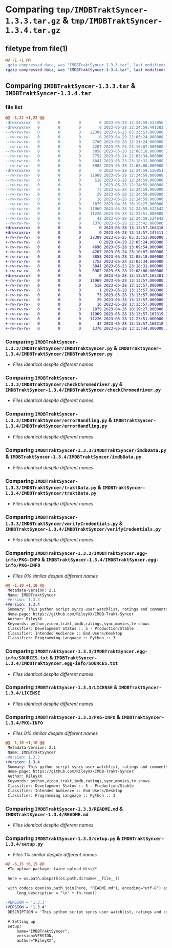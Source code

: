 # Comparing `tmp/IMDBTraktSyncer-1.3.3.tar.gz` & `tmp/IMDBTraktSyncer-1.3.4.tar.gz`

## filetype from file(1)

```diff
@@ -1 +1 @@
-gzip compressed data, was "IMDBTraktSyncer-1.3.3.tar", last modified: Sun May 28 12:24:59 2023, max compression
+gzip compressed data, was "IMDBTraktSyncer-1.3.4.tar", last modified: Sun May 28 13:13:57 2023, max compression
```

## Comparing `IMDBTraktSyncer-1.3.3.tar` & `IMDBTraktSyncer-1.3.4.tar`

### file list

```diff
@@ -1,22 +1,22 @@
-drwxrwxrwx   0        0        0        0 2023-05-28 12:24:59.523856 IMDBTraktSyncer-1.3.3/
-drwxrwxrwx   0        0        0        0 2023-05-28 12:24:59.491582 IMDBTraktSyncer-1.3.3/IMDBTraktSyncer/
--rw-rw-rw-   0        0        0    22309 2023-05-25 05:33:53.000000 IMDBTraktSyncer-1.3.3/IMDBTraktSyncer/IMDBTraktSyncer.py
--rw-rw-rw-   0        0        0        0 2023-04-29 22:05:24.000000 IMDBTraktSyncer-1.3.3/IMDBTraktSyncer/__init__.py
--rw-rw-rw-   0        0        0     3706 2023-05-28 12:21:24.000000 IMDBTraktSyncer-1.3.3/IMDBTraktSyncer/authTrakt.py
--rw-rw-rw-   0        0        0     4207 2023-05-24 23:10:07.000000 IMDBTraktSyncer-1.3.3/IMDBTraktSyncer/checkChromedriver.py
--rw-rw-rw-   0        0        0     3858 2023-05-28 12:08:18.000000 IMDBTraktSyncer-1.3.3/IMDBTraktSyncer/errorHandling.py
--rw-rw-rw-   0        0        0     7752 2023-05-24 22:03:34.000000 IMDBTraktSyncer-1.3.3/IMDBTraktSyncer/imdbData.py
--rw-rw-rw-   0        0        0     5841 2023-05-23 23:18:31.000000 IMDBTraktSyncer-1.3.3/IMDBTraktSyncer/traktData.py
--rw-rw-rw-   0        0        0     6982 2023-05-28 12:08:00.000000 IMDBTraktSyncer-1.3.3/IMDBTraktSyncer/verifyCredentials.py
-drwxrwxrwx   0        0        0        0 2023-05-28 12:24:59.520851 IMDBTraktSyncer-1.3.3/IMDBTraktSyncer.egg-info/
--rw-rw-rw-   0        0        0    11969 2023-05-28 12:24:59.000000 IMDBTraktSyncer-1.3.3/IMDBTraktSyncer.egg-info/PKG-INFO
--rw-rw-rw-   0        0        0      518 2023-05-28 12:24:59.000000 IMDBTraktSyncer-1.3.3/IMDBTraktSyncer.egg-info/SOURCES.txt
--rw-rw-rw-   0        0        0        1 2023-05-28 12:24:59.000000 IMDBTraktSyncer-1.3.3/IMDBTraktSyncer.egg-info/dependency_links.txt
--rw-rw-rw-   0        0        0       73 2023-05-28 12:24:59.000000 IMDBTraktSyncer-1.3.3/IMDBTraktSyncer.egg-info/entry_points.txt
--rw-rw-rw-   0        0        0       29 2023-05-28 12:24:59.000000 IMDBTraktSyncer-1.3.3/IMDBTraktSyncer.egg-info/requires.txt
--rw-rw-rw-   0        0        0       16 2023-05-28 12:24:59.000000 IMDBTraktSyncer-1.3.3/IMDBTraktSyncer.egg-info/top_level.txt
--rw-rw-rw-   0        0        0     1079 2023-04-26 18:19:27.000000 IMDBTraktSyncer-1.3.3/LICENSE
--rw-rw-rw-   0        0        0    11969 2023-05-28 12:24:59.522842 IMDBTraktSyncer-1.3.3/PKG-INFO
--rw-rw-rw-   0        0        0    11226 2023-05-28 12:23:51.000000 IMDBTraktSyncer-1.3.3/README.md
--rw-rw-rw-   0        0        0       42 2023-05-28 12:24:59.524842 IMDBTraktSyncer-1.3.3/setup.cfg
--rw-rw-rw-   0        0        0     1370 2023-05-28 12:23:42.000000 IMDBTraktSyncer-1.3.3/setup.py
+drwxrwxrwx   0        0        0        0 2023-05-28 13:13:57.168318 IMDBTraktSyncer-1.3.4/
+drwxrwxrwx   0        0        0        0 2023-05-28 13:13:57.147411 IMDBTraktSyncer-1.3.4/IMDBTraktSyncer/
+-rw-rw-rw-   0        0        0    22309 2023-05-25 05:33:53.000000 IMDBTraktSyncer-1.3.4/IMDBTraktSyncer/IMDBTraktSyncer.py
+-rw-rw-rw-   0        0        0        0 2023-04-29 22:05:24.000000 IMDBTraktSyncer-1.3.4/IMDBTraktSyncer/__init__.py
+-rw-rw-rw-   0        0        0     4696 2023-05-28 13:09:54.000000 IMDBTraktSyncer-1.3.4/IMDBTraktSyncer/authTrakt.py
+-rw-rw-rw-   0        0        0     4207 2023-05-24 23:10:07.000000 IMDBTraktSyncer-1.3.4/IMDBTraktSyncer/checkChromedriver.py
+-rw-rw-rw-   0        0        0     3858 2023-05-28 12:08:18.000000 IMDBTraktSyncer-1.3.4/IMDBTraktSyncer/errorHandling.py
+-rw-rw-rw-   0        0        0     7752 2023-05-24 22:03:34.000000 IMDBTraktSyncer-1.3.4/IMDBTraktSyncer/imdbData.py
+-rw-rw-rw-   0        0        0     5841 2023-05-23 23:18:31.000000 IMDBTraktSyncer-1.3.4/IMDBTraktSyncer/traktData.py
+-rw-rw-rw-   0        0        0     6982 2023-05-28 12:08:00.000000 IMDBTraktSyncer-1.3.4/IMDBTraktSyncer/verifyCredentials.py
+drwxrwxrwx   0        0        0        0 2023-05-28 13:13:57.165301 IMDBTraktSyncer-1.3.4/IMDBTraktSyncer.egg-info/
+-rw-rw-rw-   0        0        0    11969 2023-05-28 13:13:57.000000 IMDBTraktSyncer-1.3.4/IMDBTraktSyncer.egg-info/PKG-INFO
+-rw-rw-rw-   0        0        0      518 2023-05-28 13:13:57.000000 IMDBTraktSyncer-1.3.4/IMDBTraktSyncer.egg-info/SOURCES.txt
+-rw-rw-rw-   0        0        0        1 2023-05-28 13:13:57.000000 IMDBTraktSyncer-1.3.4/IMDBTraktSyncer.egg-info/dependency_links.txt
+-rw-rw-rw-   0        0        0       73 2023-05-28 13:13:57.000000 IMDBTraktSyncer-1.3.4/IMDBTraktSyncer.egg-info/entry_points.txt
+-rw-rw-rw-   0        0        0       29 2023-05-28 13:13:57.000000 IMDBTraktSyncer-1.3.4/IMDBTraktSyncer.egg-info/requires.txt
+-rw-rw-rw-   0        0        0       16 2023-05-28 13:13:57.000000 IMDBTraktSyncer-1.3.4/IMDBTraktSyncer.egg-info/top_level.txt
+-rw-rw-rw-   0        0        0     1079 2023-04-26 18:19:27.000000 IMDBTraktSyncer-1.3.4/LICENSE
+-rw-rw-rw-   0        0        0    11969 2023-05-28 13:13:57.167319 IMDBTraktSyncer-1.3.4/PKG-INFO
+-rw-rw-rw-   0        0        0    11226 2023-05-28 12:23:51.000000 IMDBTraktSyncer-1.3.4/README.md
+-rw-rw-rw-   0        0        0       42 2023-05-28 13:13:57.168318 IMDBTraktSyncer-1.3.4/setup.cfg
+-rw-rw-rw-   0        0        0     1370 2023-05-28 13:13:44.000000 IMDBTraktSyncer-1.3.4/setup.py
```

### Comparing `IMDBTraktSyncer-1.3.3/IMDBTraktSyncer/IMDBTraktSyncer.py` & `IMDBTraktSyncer-1.3.4/IMDBTraktSyncer/IMDBTraktSyncer.py`

 * *Files identical despite different names*

### Comparing `IMDBTraktSyncer-1.3.3/IMDBTraktSyncer/checkChromedriver.py` & `IMDBTraktSyncer-1.3.4/IMDBTraktSyncer/checkChromedriver.py`

 * *Files identical despite different names*

### Comparing `IMDBTraktSyncer-1.3.3/IMDBTraktSyncer/errorHandling.py` & `IMDBTraktSyncer-1.3.4/IMDBTraktSyncer/errorHandling.py`

 * *Files identical despite different names*

### Comparing `IMDBTraktSyncer-1.3.3/IMDBTraktSyncer/imdbData.py` & `IMDBTraktSyncer-1.3.4/IMDBTraktSyncer/imdbData.py`

 * *Files identical despite different names*

### Comparing `IMDBTraktSyncer-1.3.3/IMDBTraktSyncer/traktData.py` & `IMDBTraktSyncer-1.3.4/IMDBTraktSyncer/traktData.py`

 * *Files identical despite different names*

### Comparing `IMDBTraktSyncer-1.3.3/IMDBTraktSyncer/verifyCredentials.py` & `IMDBTraktSyncer-1.3.4/IMDBTraktSyncer/verifyCredentials.py`

 * *Files identical despite different names*

### Comparing `IMDBTraktSyncer-1.3.3/IMDBTraktSyncer.egg-info/PKG-INFO` & `IMDBTraktSyncer-1.3.4/IMDBTraktSyncer.egg-info/PKG-INFO`

 * *Files 0% similar despite different names*

```diff
@@ -1,10 +1,10 @@
 Metadata-Version: 2.1
 Name: IMDBTraktSyncer
-Version: 1.3.3
+Version: 1.3.4
 Summary: This python script syncs user watchlist, ratings and comments for Movies, TV Shows and Episodes both ways between Trakt and IMDB.
 Home-page: https://github.com/RileyXX/IMDB-Trakt-Syncer
 Author: RileyXX
 Keywords: python,video,trakt,imdb,ratings,sync,movies,tv shows
 Classifier: Development Status :: 5 - Production/Stable
 Classifier: Intended Audience :: End Users/Desktop
 Classifier: Programming Language :: Python :: 3
```

### Comparing `IMDBTraktSyncer-1.3.3/IMDBTraktSyncer.egg-info/SOURCES.txt` & `IMDBTraktSyncer-1.3.4/IMDBTraktSyncer.egg-info/SOURCES.txt`

 * *Files identical despite different names*

### Comparing `IMDBTraktSyncer-1.3.3/LICENSE` & `IMDBTraktSyncer-1.3.4/LICENSE`

 * *Files identical despite different names*

### Comparing `IMDBTraktSyncer-1.3.3/PKG-INFO` & `IMDBTraktSyncer-1.3.4/PKG-INFO`

 * *Files 0% similar despite different names*

```diff
@@ -1,10 +1,10 @@
 Metadata-Version: 2.1
 Name: IMDBTraktSyncer
-Version: 1.3.3
+Version: 1.3.4
 Summary: This python script syncs user watchlist, ratings and comments for Movies, TV Shows and Episodes both ways between Trakt and IMDB.
 Home-page: https://github.com/RileyXX/IMDB-Trakt-Syncer
 Author: RileyXX
 Keywords: python,video,trakt,imdb,ratings,sync,movies,tv shows
 Classifier: Development Status :: 5 - Production/Stable
 Classifier: Intended Audience :: End Users/Desktop
 Classifier: Programming Language :: Python :: 3
```

### Comparing `IMDBTraktSyncer-1.3.3/README.md` & `IMDBTraktSyncer-1.3.4/README.md`

 * *Files identical despite different names*

### Comparing `IMDBTraktSyncer-1.3.3/setup.py` & `IMDBTraktSyncer-1.3.4/setup.py`

 * *Files 1% similar despite different names*

```diff
@@ -6,15 +6,15 @@
 #To upload package: twine upload dist/*
 
 here = os.path.abspath(os.path.dirname(__file__))
 
 with codecs.open(os.path.join(here, "README.md"), encoding="utf-8") as fh:
     long_description = "\n" + fh.read()
 
-VERSION = '1.3.3'
+VERSION = '1.3.4'
 DESCRIPTION = 'This python script syncs user watchlist, ratings and comments for Movies, TV Shows and Episodes both ways between Trakt and IMDB.'
 
 # Setting up
 setup(
     name="IMDBTraktSyncer",
     version=VERSION,
     author="RileyXX",
```

